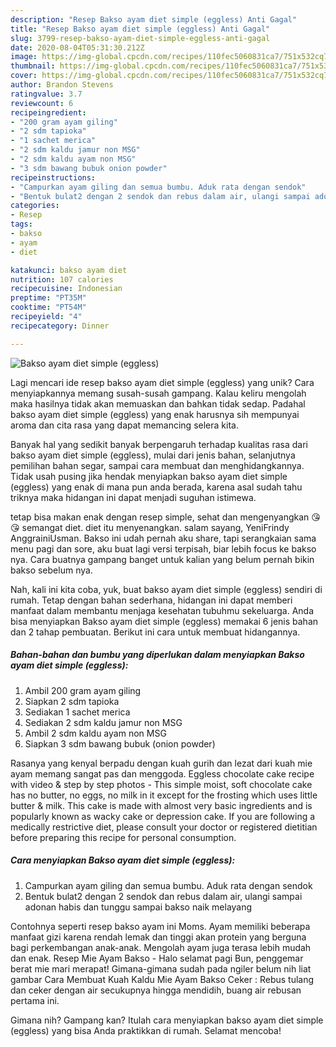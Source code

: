 ```yaml
---
description: "Resep Bakso ayam diet simple (eggless) Anti Gagal"
title: "Resep Bakso ayam diet simple (eggless) Anti Gagal"
slug: 3799-resep-bakso-ayam-diet-simple-eggless-anti-gagal
date: 2020-08-04T05:31:30.212Z
image: https://img-global.cpcdn.com/recipes/110fec5060831ca7/751x532cq70/bakso-ayam-diet-simple-eggless-foto-resep-utama.jpg
thumbnail: https://img-global.cpcdn.com/recipes/110fec5060831ca7/751x532cq70/bakso-ayam-diet-simple-eggless-foto-resep-utama.jpg
cover: https://img-global.cpcdn.com/recipes/110fec5060831ca7/751x532cq70/bakso-ayam-diet-simple-eggless-foto-resep-utama.jpg
author: Brandon Stevens
ratingvalue: 3.7
reviewcount: 6
recipeingredient:
- "200 gram ayam giling"
- "2 sdm tapioka"
- "1 sachet merica"
- "2 sdm kaldu jamur non MSG"
- "2 sdm kaldu ayam non MSG"
- "3 sdm bawang bubuk onion powder"
recipeinstructions:
- "Campurkan ayam giling dan semua bumbu. Aduk rata dengan sendok"
- "Bentuk bulat2 dengan 2 sendok dan rebus dalam air, ulangi sampai adonan habis dan tunggu sampai bakso naik melayang"
categories:
- Resep
tags:
- bakso
- ayam
- diet

katakunci: bakso ayam diet 
nutrition: 107 calories
recipecuisine: Indonesian
preptime: "PT35M"
cooktime: "PT54M"
recipeyield: "4"
recipecategory: Dinner

---
```



![Bakso ayam diet simple (eggless)](https://img-global.cpcdn.com/recipes/110fec5060831ca7/751x532cq70/bakso-ayam-diet-simple-eggless-foto-resep-utama.jpg)

Lagi mencari ide resep bakso ayam diet simple (eggless) yang unik? Cara menyiapkannya memang susah-susah gampang. Kalau keliru mengolah maka hasilnya tidak akan memuaskan dan bahkan tidak sedap. Padahal bakso ayam diet simple (eggless) yang enak harusnya sih mempunyai aroma dan cita rasa yang dapat memancing selera kita.

Banyak hal yang sedikit banyak berpengaruh terhadap kualitas rasa dari bakso ayam diet simple (eggless), mulai dari jenis bahan, selanjutnya pemilihan bahan segar, sampai cara membuat dan menghidangkannya. Tidak usah pusing jika hendak menyiapkan bakso ayam diet simple (eggless) yang enak di mana pun anda berada, karena asal sudah tahu triknya maka hidangan ini dapat menjadi suguhan istimewa.

tetap bisa makan enak dengan resep simple, sehat dan mengenyangkan 😘😘 semangat diet. diet itu menyenangkan. salam sayang, YeniFrindy AnggrainiUsman. Bakso ini udah pernah aku share, tapi serangkaian sama menu pagi dan sore, aku buat lagi versi terpisah, biar lebih focus ke bakso nya. Cara buatnya gampang banget untuk kalian yang belum pernah bikin bakso sebelum nya.


Nah, kali ini kita coba, yuk, buat bakso ayam diet simple (eggless) sendiri di rumah. Tetap dengan bahan sederhana, hidangan ini dapat memberi manfaat dalam membantu menjaga kesehatan tubuhmu sekeluarga. Anda bisa menyiapkan Bakso ayam diet simple (eggless) memakai 6 jenis bahan dan 2 tahap pembuatan. Berikut ini cara untuk membuat hidangannya.

<!--inarticleads1-->

##### Bahan-bahan dan bumbu yang diperlukan dalam menyiapkan Bakso ayam diet simple (eggless):

1. Ambil 200 gram ayam giling
1. Siapkan 2 sdm tapioka
1. Sediakan 1 sachet merica
1. Sediakan 2 sdm kaldu jamur non MSG
1. Ambil 2 sdm kaldu ayam non MSG
1. Siapkan 3 sdm bawang bubuk (onion powder)


Rasanya yang kenyal berpadu dengan kuah gurih dan lezat dari kuah mie ayam memang sangat pas dan menggoda. Eggless chocolate cake recipe with video &amp; step by step photos - This simple moist, soft chocolate cake has no butter, no eggs, no milk in it except for the frosting which uses little butter &amp; milk. This cake is made with almost very basic ingredients and is popularly known as wacky cake or depression cake. If you are following a medically restrictive diet, please consult your doctor or registered dietitian before preparing this recipe for personal consumption. 

<!--inarticleads2-->

##### Cara menyiapkan Bakso ayam diet simple (eggless):

1. Campurkan ayam giling dan semua bumbu. Aduk rata dengan sendok
1. Bentuk bulat2 dengan 2 sendok dan rebus dalam air, ulangi sampai adonan habis dan tunggu sampai bakso naik melayang


Contohnya seperti resep bakso ayam ini Moms. Ayam memiliki beberapa manfaat gizi karena rendah lemak dan tinggi akan protein yang berguna bagi perkembangan anak-anak. Mengolah ayam juga terasa lebih mudah dan enak. Resep Mie Ayam Bakso - Halo selamat pagi Bun, penggemar berat mie mari merapat! Gimana-gimana sudah pada ngiler belum nih liat gambar Cara Membuat Kuah Kaldu Mie Ayam Bakso Ceker : Rebus tulang dan ceker dengan air secukupnya hingga mendidih, buang air rebusan pertama ini. 

Gimana nih? Gampang kan? Itulah cara menyiapkan bakso ayam diet simple (eggless) yang bisa Anda praktikkan di rumah. Selamat mencoba!
